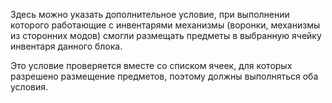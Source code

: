 Здесь можно указать дополнительное условие, при выполнении которого работающие с инвентарями механизмы (воронки, механизмы из сторонних модов) смогли размещать предметы в выбранную ячейку инвентаря данного блока.

Это условие проверяется вместе со списком ячеек, для которых разрешено размещение предметов, поэтому должны выполняться оба условия.